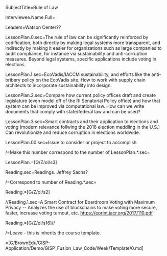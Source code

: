 SubjectTitle=Rule of Law

Interviewee.Name.Full=

Leaders=Watson Center??

LessonPlan.0.sec=The rule of law can be significantly reinforced by codification, both directly by making legal systems more transparent, and indirectly by making it easier for organizations such as large companies to audit compliance, for instance via sustainability and anti-corruption measures. Beyond legal systems, specific applications include voting in elections.

LessonPlan.1.sec=EcoVadis/IACCM sustainability, and efforts like the anti-bribery policy on the EcoVadis site. How to work with supply chain architects to incorporate sustainability into design.

LessonPlan.2.sec=Compare how current policy offices draft and create legislature (even model off of the RI Senatorial Policy office) and how that system can be improved via computational law. How can we write documents that comply with state/federal law and can be used?

LessonPlan.3.sec=Smart contracts and their application to elections and voting (modern relevance follwing the 2016 election meddling in the U.S.) Can revolutionize and reduce corruption in elections worldwide.

LessonPlan.00.sec=Issue to consider or project to accomplish


/=Make this number correspond to the number of LessonPlan.*.sec=

LessonPlan.=[G/Z/ol/s3]

Reading.sec=Readings.  Jeffrey Sachs?

/=Correspond to number of Reading.*.sec=

Reading.=[G/Z/ol/s2]

//Reading.1.sec=A Smart Contract for Boardroom Voting with Maximum Privacy -- Analyzes the use of blockchains to make voting more secure, faster, increase voting turnout, etc. https://eprint.iacr.org/2017/110.pdf

Reading.=[G/Z/ol/s16]//

/=Leave - this is inherits the course template.

=[G/BrownEdu/GISP-Application/Demo/GISP_Fusion_Law_Code/Week/Template/0.md]
